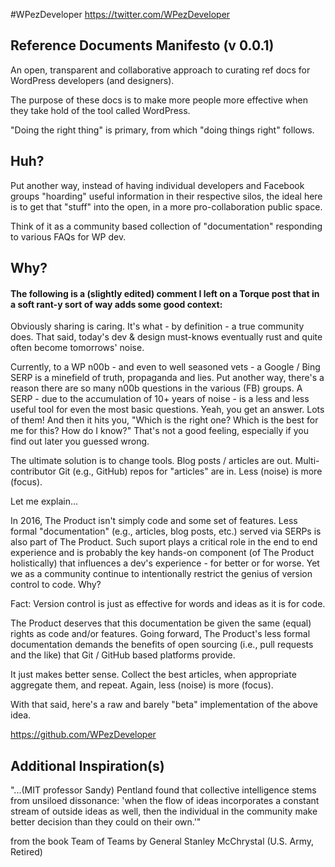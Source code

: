 #WPezDeveloper
https://twitter.com/WPezDeveloper

## Reference Documents Manifesto (v 0.0.1)

An open, transparent and collaborative approach to curating ref docs for WordPress developers (and designers). 

The purpose of these docs is to make more people more effective when they take hold of the tool called WordPress.

"Doing the right thing" is primary, from which "doing things right" follows. 



## Huh?

Put another way, instead of having individual developers and Facebook groups "hoarding" useful information in their respective silos, the ideal here is to get that "stuff" into the open, in a more pro-collaboration public space. 

Think of it as a community based collection of "documentation" responding to various FAQs for WP dev. 
 


## Why?

#### The following is a (slightly edited) comment I left on a Torque post that in a soft rant-y sort of way adds some good context:

Obviously sharing is caring. It's what - by definition - a true community does. That said, today's dev & design must-knows eventually rust and quite often become tomorrows' noise. 

Currently, to a WP n00b - and even to well seasoned vets - a Google / Bing SERP is a minefield of truth, propaganda and lies. Put another way, there's a reason there are so many n00b questions in the various (FB) groups. A SERP - due to the accumulation of 10+ years of noise - is a less and less useful tool for even the most basic questions. Yeah, you get an answer. Lots of them! And then it hits you, "Which is the right one? Which is the best for me for this? How do I know?" That's not a good feeling, especially if you find out later you guessed wrong.

The ultimate solution is to change tools. Blog posts / articles are out. Multi-contributor Git (e.g., GitHub) repos for "articles" are in. Less (noise) is more (focus).

Let me explain...

In 2016, The Product isn't simply code and some set of features. Less formal "documentation" (e.g., articles, blog posts, etc.) served via SERPs is also part of The Product. Such suport plays a critical role in the end to end experience and is probably the key hands-on component (of The Product holistically) that influences a dev's experience - for better or for worse. Yet we as a community continue to intentionally restrict the genius of version control to code. Why? 

Fact: Version control is just as effective for words and ideas as it is for code.  

The Product deserves that this documentation be given the same (equal) rights as code and/or features. Going forward, The Product's less formal documentation demands the benefits of open sourcing (i.e., pull requests and the like) that Git / GitHub based platforms provide. 

It just makes better sense. Collect the best articles, when appropriate aggregate them, and repeat. Again, less (noise) is more (focus).

With that said, here's a raw and barely "beta" implementation of the above idea.

https://github.com/WPezDeveloper


## Additional Inspiration(s)

"...(MIT professor Sandy) Pentland found that collective intelligence stems from unsiloed dissonance: 'when the flow of ideas incorporates a constant stream of outside ideas as well, then the individual in the community make better decision than they could on their own.'"

from the book Team of Teams by General Stanley McChrystal (U.S. Army, Retired)

